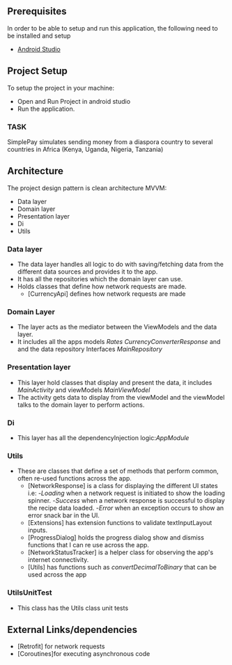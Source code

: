 
## Prerequisites
In order to be able to setup and run this application, the following need to be installed and setup
- [Android Studio](https://developer.android.com/studio)

## Project Setup

To setup the project in your machine:

- Open and Run Project in android studio
- Run the application.


### TASK 

SimplePay simulates sending money from a diaspora country to several countries in Africa (Kenya, Uganda, Nigeria, Tanzania)

## Architecture

The project design pattern is clean architecture MVVM:
- Data layer
- Domain layer
- Presentation layer
- Di
- Utils
  

### Data layer
- The data layer handles all logic to do with saving/fetching data from the  different data sources and provides it to the app.
- It  has all the repositories which the domain layer can use.
- Holds classes that define how network requests are made.
    - [CurrencyApi] defines how network requests are made
  
### Domain Layer
- The layer  acts as the mediator between the ViewModels and the data layer.
- It includes all the apps models *Rates* *CurrencyConverterResponse* and and the data repository Interfaces *MainRepository* 

### Presentation layer
- This layer hold classes that display and present the data, it includes *MainActivity* and viewModels *MainViewModel*
- The activity gets data to display from the viewModel and the viewModel talks to the domain layer to perform actions.

### Di
- This layer has all the dependencyInjection logic:*AppModule* 


### Utils
- These are classes that define a set of methods that perform common, often re-used functions across the app.
    - [NetworkResponse] is a class for displaying the different UI states i.e:
      -*Loading* when a network request is initiated to show the loading spinner.
      -*Success* when a network response is successful to display the recipe data loaded.
      -*Error* when an exception occurs to show an error snack bar in the UI.
    - [Extensions] has extension functions to validate textInputLayout inputs.
    - [ProgressDialog] holds the progress dialog show and dismiss functions that I can re use across the app.
    - [NetworkStatusTracker] is a helper class for observing the app's internet connectivity.
    - [Utils] has functions such as *convertDecimalToBinary* that can be used across the app

### UtilsUnitTest
- This class has the Utils class unit tests

## External Links/dependencies
- [Retrofit] for network requests
- [Coroutines]for executing  asynchronous code


